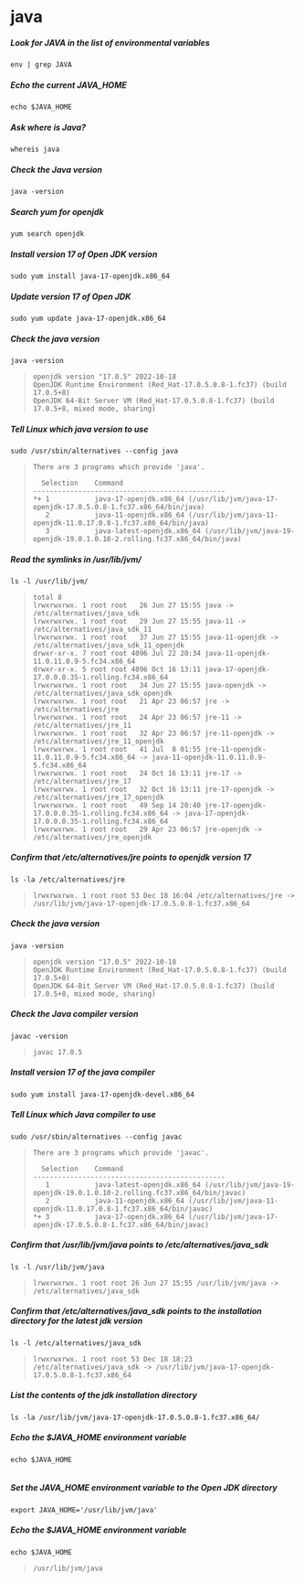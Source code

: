 # java

##### Look for JAVA in the list of environmental variables
```
env | grep JAVA
```
##### Echo the current JAVA_HOME
```
echo $JAVA_HOME
```
##### Ask where is Java?
```
whereis java
```
##### Check the Java version
```
java -version
```
##### Search yum for openjdk
```
yum search openjdk
```
##### Install version 17 of Open JDK version
```
sudo yum install java-17-openjdk.x86_64 
```
##### Update version 17 of Open JDK
```
sudo yum update java-17-openjdk.x86_64 
``` 
##### Check the java version
```
java -version
```
>```
> openjdk version "17.0.5" 2022-10-18
> OpenJDK Runtime Environment (Red_Hat-17.0.5.0.8-1.fc37) (build 17.0.5+8)
> OpenJDK 64-Bit Server VM (Red_Hat-17.0.5.0.8-1.fc37) (build 17.0.5+8, mixed mode, sharing)

##### Tell Linux which java version to use
```
sudo /usr/sbin/alternatives --config java
```
> ```text
> There are 3 programs which provide 'java'.
> 
>   Selection    Command
> -----------------------------------------------
> *+ 1           java-17-openjdk.x86_64 (/usr/lib/jvm/java-17-openjdk-17.0.5.0.8-1.fc37.x86_64/bin/java)
>    2           java-11-openjdk.x86_64 (/usr/lib/jvm/java-11-openjdk-11.0.17.0.8-1.fc37.x86_64/bin/java)
>    3           java-latest-openjdk.x86_64 (/usr/lib/jvm/java-19-openjdk-19.0.1.0.10-2.rolling.fc37.x86_64/bin/java)

##### Read the symlinks in /usr/lib/jvm/
```
ls -l /usr/lib/jvm/
```
> ```text
> total 8
> lrwxrwxrwx. 1 root root   26 Jun 27 15:55 java -> /etc/alternatives/java_sdk
> lrwxrwxrwx. 1 root root   29 Jun 27 15:55 java-11 -> /etc/alternatives/java_sdk_11
> lrwxrwxrwx. 1 root root   37 Jun 27 15:55 java-11-openjdk -> /etc/alternatives/java_sdk_11_openjdk
> drwxr-xr-x. 7 root root 4096 Jul 22 20:34 java-11-openjdk-11.0.11.0.9-5.fc34.x86_64
> drwxr-xr-x. 5 root root 4096 Oct 16 13:11 java-17-openjdk-17.0.0.0.35-1.rolling.fc34.x86_64
> lrwxrwxrwx. 1 root root   34 Jun 27 15:55 java-openjdk -> /etc/alternatives/java_sdk_openjdk
> lrwxrwxrwx. 1 root root   21 Apr 23 06:57 jre -> /etc/alternatives/jre
> lrwxrwxrwx. 1 root root   24 Apr 23 06:57 jre-11 -> /etc/alternatives/jre_11
> lrwxrwxrwx. 1 root root   32 Apr 23 06:57 jre-11-openjdk -> /etc/alternatives/jre_11_openjdk
> lrwxrwxrwx. 1 root root   41 Jul  8 01:55 jre-11-openjdk-11.0.11.0.9-5.fc34.x86_64 -> java-11-openjdk-11.0.11.0.9-5.fc34.x86_64
> lrwxrwxrwx. 1 root root   24 Oct 16 13:11 jre-17 -> /etc/alternatives/jre_17
> lrwxrwxrwx. 1 root root   32 Oct 16 13:11 jre-17-openjdk -> /etc/alternatives/jre_17_openjdk
> lrwxrwxrwx. 1 root root   49 Sep 14 20:40 jre-17-openjdk-17.0.0.0.35-1.rolling.fc34.x86_64 -> java-17-openjdk-17.0.0.0.35-1.rolling.fc34.x86_64
> lrwxrwxrwx. 1 root root   29 Apr 23 06:57 jre-openjdk -> /etc/alternatives/jre_openjdk

##### Confirm that /etc/alternatives/jre points to openjdk version 17
```
ls -la /etc/alternatives/jre
```
> ```text
> lrwxrwxrwx. 1 root root 53 Dec 18 16:04 /etc/alternatives/jre -> /usr/lib/jvm/java-17-openjdk-17.0.5.0.8-1.fc37.x86_64

##### Check the java version
```
java -version
```
> ```text
> openjdk version "17.0.5" 2022-10-18
> OpenJDK Runtime Environment (Red_Hat-17.0.5.0.8-1.fc37) (build 17.0.5+8)
> OpenJDK 64-Bit Server VM (Red_Hat-17.0.5.0.8-1.fc37) (build 17.0.5+8, mixed mode, sharing)

##### Check the Java compiler version
```
javac -version
```
> ```text
> javac 17.0.5

##### Install version 17 of the java compiler
``` 
sudo yum install java-17-openjdk-devel.x86_64
```

##### Tell Linux which Java compiler to use
```
sudo /usr/sbin/alternatives --config javac
```
> ```text
> There are 3 programs which provide 'javac'.
> 
>   Selection    Command
> -----------------------------------------------
>    1           java-latest-openjdk.x86_64 (/usr/lib/jvm/java-19-openjdk-19.0.1.0.10-2.rolling.fc37.x86_64/bin/javac)
>    2           java-11-openjdk.x86_64 (/usr/lib/jvm/java-11-openjdk-11.0.17.0.8-1.fc37.x86_64/bin/javac)
> *+ 3           java-17-openjdk.x86_64 (/usr/lib/jvm/java-17-openjdk-17.0.5.0.8-1.fc37.x86_64/bin/javac)


##### Confirm that /usr/lib/jvm/java points to /etc/alternatives/java_sdk
```
ls -l /usr/lib/jvm/java
```
> ```text
> lrwxrwxrwx. 1 root root 26 Jun 27 15:55 /usr/lib/jvm/java -> /etc/alternatives/java_sdk

##### Confirm that /etc/alternatives/java_sdk points to the installation directory for the latest jdk version
```
ls -l /etc/alternatives/java_sdk
```
> ```text
> lrwxrwxrwx. 1 root root 53 Dec 18 18:23 /etc/alternatives/java_sdk -> /usr/lib/jvm/java-17-openjdk-17.0.5.0.8-1.fc37.x86_64

##### List the contents of the jdk installation directory
```
ls -la /usr/lib/jvm/java-17-openjdk-17.0.5.0.8-1.fc37.x86_64/
```

##### Echo the $JAVA_HOME environment variable
```
echo $JAVA_HOME
```
> ```
> 

##### Set the JAVA_HOME environment variable to the Open JDK directory
```
export JAVA_HOME='/usr/lib/jvm/java'
```

##### Echo the $JAVA_HOME environment variable
```
echo $JAVA_HOME
```
> ```
> /usr/lib/jvm/java
